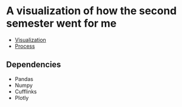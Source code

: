 # A visualization of how the second semester went for me
* [Visualization](https://htmlpreview.github.io/?https://github.com/hyoaru/sch-acts/blob/master/semestral-experience-bubbleplot/sem_ex_animated_plot.html)
* [Process](https://github.com/hyoaru/sch-acts/blob/master/semestral-experience-bubbleplot/sem-ex_plot.ipynb)

## Dependencies
* Pandas
* Numpy
* Cufflinks
* Plotly